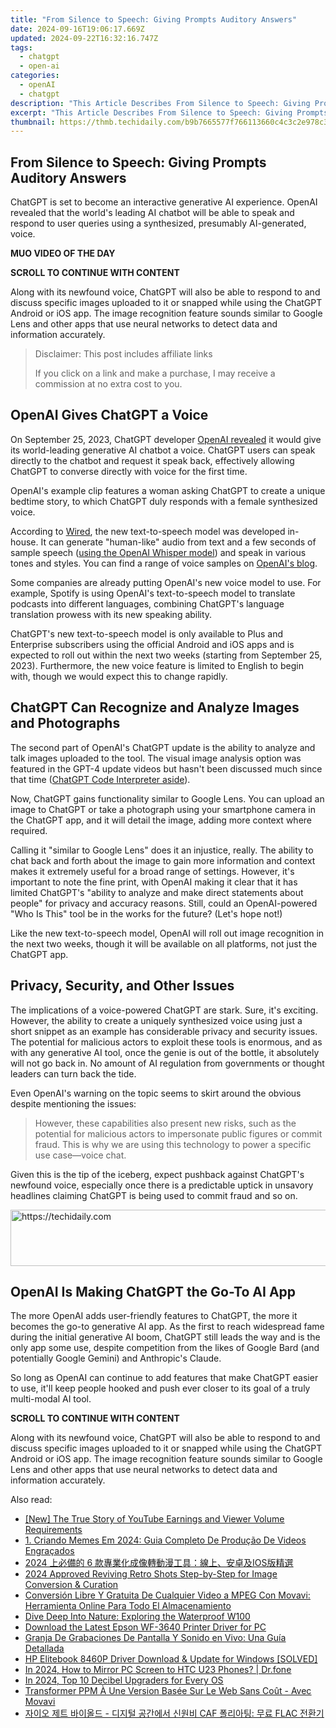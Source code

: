 ```yaml
---
title: "From Silence to Speech: Giving Prompts Auditory Answers"
date: 2024-09-16T19:06:17.669Z
updated: 2024-09-22T16:32:16.747Z
tags:
  - chatgpt
  - open-ai
categories:
  - openAI
  - chatgpt
description: "This Article Describes From Silence to Speech: Giving Prompts Auditory Answers"
excerpt: "This Article Describes From Silence to Speech: Giving Prompts Auditory Answers"
thumbnail: https://thmb.techidaily.com/b9b7665577f766113660c4c3c2e978c3705b755579fa83e6d4b9ffe0b41b7175.jpg
---
```


## From Silence to Speech: Giving Prompts Auditory Answers

 ChatGPT is set to become an interactive generative AI experience. OpenAI revealed that the world's leading AI chatbot will be able to speak and respond to user queries using a synthesized, presumably AI-generated, voice.

**MUO VIDEO OF THE DAY**

**SCROLL TO CONTINUE WITH CONTENT**

 Along with its newfound voice, ChatGPT will also be able to respond to and discuss specific images uploaded to it or snapped while using the ChatGPT Android or iOS app. The image recognition feature sounds similar to Google Lens and other apps that use neural networks to detect data and information accurately.

>  Disclaimer: This post includes affiliate links
>
>  If you click on a link and make a purchase, I may receive a commission at no extra cost to you.
>

## OpenAI Gives ChatGPT a Voice

 On September 25, 2023, ChatGPT developer [OpenAI revealed](https://openai.com/blog/chatgpt-can-now-see-hear-and-speak) it would give its world-leading generative AI chatbot a voice. ChatGPT users can speak directly to the chatbot and request it speak back, effectively allowing ChatGPT to converse directly with voice for the first time.

 OpenAI's example clip features a woman asking ChatGPT to create a unique bedtime story, to which ChatGPT duly responds with a female synthesized voice.

 According to [Wired](https://www.wired.com/story/chatgpt-can-now-talk-to-you-and-look-into-your-life/), the new text-to-speech model was developed in-house. It can generate "human-like" audio from text and a few seconds of sample speech ([using the OpenAI Whisper model](https://www.makeuseof.com/how-to-speak-to-chatgpt/)) and speak in various tones and styles. You can find a range of voice samples on [OpenAI's blog](https://openai.com/blog/chatgpt-can-now-see-hear-and-speak).

 Some companies are already putting OpenAI's new voice model to use. For example, Spotify is using OpenAI's text-to-speech model to translate podcasts into different languages, combining ChatGPT's language translation prowess with its new speaking ability.

 ChatGPT's new text-to-speech model is only available to Plus and Enterprise subscribers using the official Android and iOS apps and is expected to roll out within the next two weeks (starting from September 25, 2023). Furthermore, the new voice feature is limited to English to begin with, though we would expect this to change rapidly.

## ChatGPT Can Recognize and Analyze Images and Photographs

 The second part of OpenAI's ChatGPT update is the ability to analyze and talk images uploaded to the tool. The visual image analysis option was featured in the GPT-4 update videos but hasn't been discussed much since that time ([ChatGPT Code Interpreter aside](https://www.makeuseof.com/what-is-chatgpt-code-interpreter/)).

 Now, ChatGPT gains functionality similar to Google Lens. You can upload an image to ChatGPT or take a photograph using your smartphone camera in the ChatGPT app, and it will detail the image, adding more context where required.

 Calling it "similar to Google Lens" does it an injustice, really. The ability to chat back and forth about the image to gain more information and context makes it extremely useful for a broad range of settings. However, it's important to note the fine print, with OpenAI making it clear that it has limited ChatGPT's "ability to analyze and make direct statements about people" for privacy and accuracy reasons. Still, could an OpenAI-powered "Who Is This" tool be in the works for the future? (Let's hope not!)

 Like the new text-to-speech model, OpenAI will roll out image recognition in the next two weeks, though it will be available on all platforms, not just the ChatGPT app.

## Privacy, Security, and Other Issues

 The implications of a voice-powered ChatGPT are stark. Sure, it's exciting. However, the ability to create a uniquely synthesized voice using just a short snippet as an example has considerable privacy and security issues. The potential for malicious actors to exploit these tools is enormous, and as with any generative AI tool, once the genie is out of the bottle, it absolutely will not go back in. No amount of AI regulation from governments or thought leaders can turn back the tide.

 Even OpenAI's warning on the topic seems to skirt around the obvious despite mentioning the issues:

> However, these capabilities also present new risks, such as the potential for malicious actors to impersonate public figures or commit fraud. This is why we are using this technology to power a specific use case—voice chat.

 Given this is the tip of the iceberg, expect pushback against ChatGPT's newfound voice, especially once there is a predictable uptick in unsavory headlines claiming ChatGPT is being used to commit fraud and so on.

<!-- affiliate ads begin -->
<a href="https://appsumo.8odi.net/c/5597632/2037474/7443" target="_top" id="2037474">
  <img src="//a.impactradius-go.com/display-ad/7443-2037474" border="0" alt="https://techidaily.com" width="728" height="90"/>
</a>
<img height="0" width="0" src="https://appsumo.8odi.net/i/5597632/2037474/7443" style="position:absolute;visibility:hidden;" border="0" />
<!-- affiliate ads end -->

## OpenAI Is Making ChatGPT the Go-To AI App

 The more OpenAI adds user-friendly features to ChatGPT, the more it becomes the go-to generative AI app. As the first to reach widespread fame during the initial generative AI boom, ChatGPT still leads the way and is the only app some use, despite competition from the likes of Google Bard (and potentially Google Gemini) and Anthropic's Claude.

 So long as OpenAI can continue to add features that make ChatGPT easier to use, it'll keep people hooked and push ever closer to its goal of a truly multi-modal AI tool.

**SCROLL TO CONTINUE WITH CONTENT**

 Along with its newfound voice, ChatGPT will also be able to respond to and discuss specific images uploaded to it or snapped while using the ChatGPT Android or iOS app. The image recognition feature sounds similar to Google Lens and other apps that use neural networks to detect data and information accurately.

<ins class="adsbygoogle"
     style="display:block"
     data-ad-format="autorelaxed"
     data-ad-client="ca-pub-7571918770474297"
     data-ad-slot="1223367746"></ins>

<ins class="adsbygoogle"
     style="display:block"
     data-ad-client="ca-pub-7571918770474297"
     data-ad-slot="8358498916"
     data-ad-format="auto"
     data-full-width-responsive="true"></ins>

<span class="atpl-alsoreadstyle">Also read:</span>
<div><ul>
<li><a href="https://facebook-video-footage.techidaily.com/new-the-true-story-of-youtube-earnings-and-viewer-volume-requirements/"><u>[New] The True Story of YouTube Earnings and Viewer Volume Requirements</u></a></li>
<li><a href="https://tech-savvy.techidaily.com/1-criando-memes-em-2024-guia-completo-de-producao-de-videos-engracados/"><u>1. Criando Memes Em 2024: Guia Completo De Produção De Videos Engraçados</u></a></li>
<li><a href="https://tech-savvy.techidaily.com/2024-6-ios/"><u>2024 上必備的 6 款專業化成像轉動漫工具：線上、安卓及IOS版精選</u></a></li>
<li><a href="https://extra-approaches.techidaily.com/2024-approved-reviving-retro-shots-step-by-step-for-image-conversion-and-curation/"><u>2024 Approved Reviving Retro Shots Step-by-Step for Image Conversion & Curation</u></a></li>
<li><a href="https://tech-savvy.techidaily.com/conversion-libre-y-gratuita-de-cualquier-video-a-mpeg-con-movavi-herramienta-online-para-todo-el-almacenamiento/"><u>Conversión Libre Y Gratuita De Cualquier Video a MPEG Con Movavi: Herramienta Online Para Todo El Almacenamiento</u></a></li>
<li><a href="https://buynow-tips.techidaily.com/dive-deep-into-nature-exploring-the-waterproof-w100/"><u>Dive Deep Into Nature: Exploring the Waterproof W100</u></a></li>
<li><a href="https://win-amazing.techidaily.com/download-the-latest-epson-wf-3640-printer-driver-for-pc/"><u>Download the Latest Epson WF-3640 Printer Driver for PC</u></a></li>
<li><a href="https://tech-savvy.techidaily.com/granja-de-grabaciones-de-pantalla-y-sonido-en-vivo-una-guia-detallada/"><u>Granja De Grabaciones De Pantalla Y Sonido en Vivo: Una Guía Detallada</u></a></li>
<li><a href="https://hardware-help.techidaily.com/hp-elitebook-8460p-driver-download-and-update-for-windows-solved/"><u>HP Elitebook 8460P Driver Download & Update for Windows [SOLVED]</u></a></li>
<li><a href="https://screen-mirror.techidaily.com/in-2024-how-to-mirror-pc-screen-to-htc-u23-phones-drfone-by-drfone-android/"><u>In 2024, How to Mirror PC Screen to HTC U23 Phones? | Dr.fone</u></a></li>
<li><a href="https://youtube-sure.techidaily.com/24-top-10-decibel-upgraders-for-every-os/"><u>In 2024, Top 10 Decibel Upgraders for Every OS</u></a></li>
<li><a href="https://tech-savvy.techidaily.com/transformer-ppm-a-une-version-basee-sur-le-web-sans-cout-avec-movavi/"><u>Transformer PPM À Une Version Basée Sur Le Web Sans Coût - Avec Movavi</u></a></li>
<li><a href="https://tech-savvy.techidaily.com/caf-flac/"><u>자이오 제트 바이올드 - 디지털 공간에서 신원비 CAF 폴리아팅: 무료 FLAC 전환기</u></a></li>
</ul></div>

